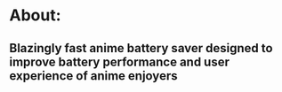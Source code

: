 # About:

## __Blazingly fast anime battery saver designed to improve battery performance and user experience of anime enjoyers__ 
